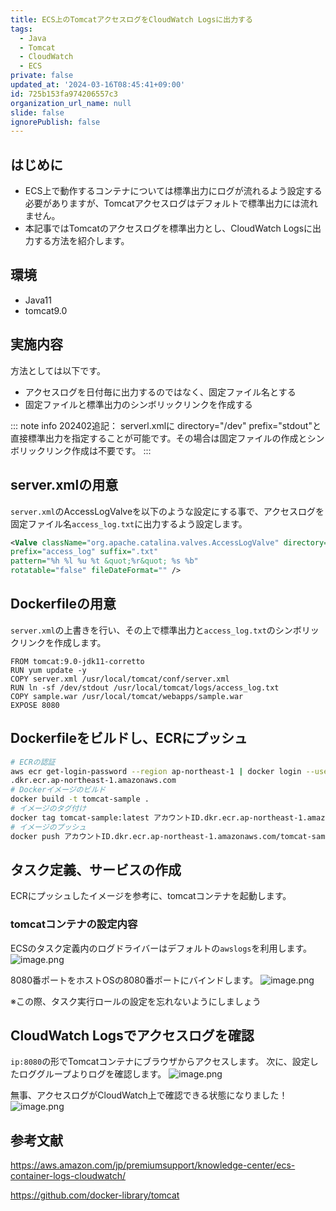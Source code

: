 ```yaml
---
title: ECS上のTomcatアクセスログをCloudWatch Logsに出力する
tags:
  - Java
  - Tomcat
  - CloudWatch
  - ECS
private: false
updated_at: '2024-03-16T08:45:41+09:00'
id: 725b153fa974206557c3
organization_url_name: null
slide: false
ignorePublish: false
---
```

## はじめに

- ECS上で動作するコンテナについては標準出力にログが流れるよう設定する必要がありますが、Tomcatアクセスログはデフォルトで標準出力には流れません。
- 本記事ではTomcatのアクセスログを標準出力とし、CloudWatch Logsに出力する方法を紹介します。

## 環境

- Java11
- tomcat9.0

## 実施内容

方法としては以下です。

- アクセスログを日付毎に出力するのではなく、固定ファイル名とする
- 固定ファイルと標準出力のシンボリックリンクを作成する

::: note info
202402追記： serverl.xmlに directory="/dev" prefix="stdout"と直接標準出力を指定することが可能です。その場合は固定ファイルの作成とシンボリックリンク作成は不要です。
:::

## server.xmlの用意

`server.xml`のAccessLogValveを以下のような設定にする事で、アクセスログを固定ファイル名`access_log.txt`に出力するよう設定します。

```server.xml
<Valve className="org.apache.catalina.valves.AccessLogValve" directory="logs"
prefix="access_log" suffix=".txt"
pattern="%h %l %u %t &quot;%r&quot; %s %b"
rotatable="false" fileDateFormat="" />
```

## Dockerfileの用意

`server.xml`の上書きを行い、その上で標準出力と`access_log.txt`のシンボリックリンクを作成します。

```:Dockerfile
FROM tomcat:9.0-jdk11-corretto
RUN yum update -y
COPY server.xml /usr/local/tomcat/conf/server.xml
RUN ln -sf /dev/stdout /usr/local/tomcat/logs/access_log.txt
COPY sample.war /usr/local/tomcat/webapps/sample.war
EXPOSE 8080
```

## Dockerfileをビルドし、ECRにプッシュ

```sh
# ECRの認証
aws ecr get-login-password --region ap-northeast-1 | docker login --username AWS --password-stdin アカウントID
.dkr.ecr.ap-northeast-1.amazonaws.com
# Dockerイメージのビルド
docker build -t tomcat-sample .
# イメージのタグ付け
docker tag tomcat-sample:latest アカウントID.dkr.ecr.ap-northeast-1.amazonaws.com/tomcat-sample:latest
# イメージのプッシュ
docker push アカウントID.dkr.ecr.ap-northeast-1.amazonaws.com/tomcat-sample:latest
```

## タスク定義、サービスの作成

ECRにプッシュしたイメージを参考に、tomcatコンテナを起動します。

### tomcatコンテナの設定内容

ECSのタスク定義内のログドライバーはデフォルトの`awslogs`を利用します。
![image.png](https://qiita-image-store.s3.ap-northeast-1.amazonaws.com/0/411902/417fd2f8-e501-d2dd-78ab-62b1f32092be.png)

8080番ポートをホストOSの8080番ポートにバインドします。
![image.png](https://qiita-image-store.s3.ap-northeast-1.amazonaws.com/0/411902/15e5b993-c1ec-7712-9d93-28804cb6e479.png)

※この際、タスク実行ロールの設定を忘れないようにしましょう

## CloudWatch Logsでアクセスログを確認

`ip:8080`の形でTomcatコンテナにブラウザからアクセスします。
次に、設定したロググループよりログを確認します。
![image.png](https://qiita-image-store.s3.ap-northeast-1.amazonaws.com/0/411902/61326375-c4a0-e01a-b7d4-d6cc2514bfe2.png)

無事、アクセスログがCloudWatch上で確認できる状態になりました！
![image.png](https://qiita-image-store.s3.ap-northeast-1.amazonaws.com/0/411902/6c82d025-8d91-d603-4566-c449a9c0df58.png)

## 参考文献

<https://aws.amazon.com/jp/premiumsupport/knowledge-center/ecs-container-logs-cloudwatch/>

<https://github.com/docker-library/tomcat>
